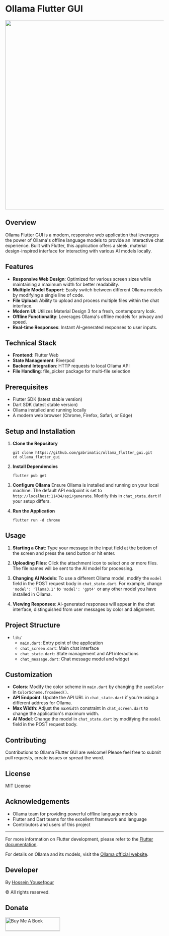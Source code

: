 # Ollama Flutter GUI

<img src="https://raw.githubusercontent.com/gabrimatic/ollama_flutter_gui/master/banner.jpeg" width="600" />

## Overview

Ollama Flutter GUI is a modern, responsive web application that leverages the power of Ollama's offline language models to provide an interactive chat experience. Built with Flutter, this application offers a sleek, material design-inspired interface for interacting with various AI models locally.

## Features

- **Responsive Web Design**: Optimized for various screen sizes while maintaining a maximum width for better readability.
- **Multiple Model Support**: Easily switch between different Ollama models by modifying a single line of code.
- **File Upload**: Ability to upload and process multiple files within the chat interface.
- **Modern UI**: Utilizes Material Design 3 for a fresh, contemporary look.
- **Offline Functionality**: Leverages Ollama's offline models for privacy and speed.
- **Real-time Responses**: Instant AI-generated responses to user inputs.

## Technical Stack

- **Frontend**: Flutter Web
- **State Management**: Riverpod
- **Backend Integration**: HTTP requests to local Ollama API
- **File Handling**: file_picker package for multi-file selection

## Prerequisites

- Flutter SDK (latest stable version)
- Dart SDK (latest stable version)
- Ollama installed and running locally
- A modern web browser (Chrome, Firefox, Safari, or Edge)

## Setup and Installation

1. **Clone the Repository**
   ```
   git clone https://github.com/gabrimatic/ollama_flutter_gui.git
   cd ollama_flutter_gui
   ```

2. **Install Dependencies**
   ```
   flutter pub get
   ```

3. **Configure Ollama**
   Ensure Ollama is installed and running on your local machine. The default API endpoint is set to `http://localhost:11434/api/generate`. Modify this in `chat_state.dart` if your setup differs.

4. **Run the Application**
   ```
   flutter run -d chrome
   ```

## Usage

1. **Starting a Chat**: Type your message in the input field at the bottom of the screen and press the send button or hit enter.

2. **Uploading Files**: Click the attachment icon to select one or more files. The file names will be sent to the AI model for processing.

3. **Changing AI Models**: To use a different Ollama model, modify the `model` field in the POST request body in `chat_state.dart`. For example, change `'model': 'llama3.1'` to `'model': 'gpt4'` or any other model you have installed in Ollama.

4. **Viewing Responses**: AI-generated responses will appear in the chat interface, distinguished from user messages by color and alignment.

## Project Structure

- `lib/`
  - `main.dart`: Entry point of the application
  - `chat_screen.dart`: Main chat interface
  - `chat_state.dart`: State management and API interactions
  - `chat_message.dart`: Chat message model and widget

## Customization

- **Colors**: Modify the color scheme in `main.dart` by changing the `seedColor` in `ColorScheme.fromSeed()`.
- **API Endpoint**: Update the API URL in `chat_state.dart` if you're using a different address for Ollama.
- **Max Width**: Adjust the `maxWidth` constraint in `chat_screen.dart` to change the application's maximum width.
- **AI Model**: Change the model in `chat_state.dart` by modifying the `model` field in the POST request body.

## Contributing

Contributions to Ollama Flutter GUI are welcome! Please feel free to submit pull requests, create issues or spread the word.

## License

MIT License

## Acknowledgements

- Ollama team for providing powerful offline language models
- Flutter and Dart teams for the excellent framework and language
- Contributors and users of this project

---

For more information on Flutter development, please refer to the [Flutter documentation](https://flutter.dev/docs).

For details on Ollama and its models, visit the [Ollama official website](https://ollama.ai/).

## Developer
By [Hossein Yousefpour](https://gabrimatic.info "Hossein Yousefpour")

&copy; All rights reserved.

## Donate
<a href="https://www.buymeacoffee.com/gabrimatic" target="_blank"><img src="https://www.buymeacoffee.com/assets/img/custom_images/orange_img.png" alt="Buy Me A Book" style="height: 41px !important;width: 174px !important;box-shadow: 0px 3px 2px 0px rgba(190, 190, 190, 0.5) !important;-webkit-box-shadow: 0px 3px 2px 0px rgba(190, 190, 190, 0.5) !important;" ></a>